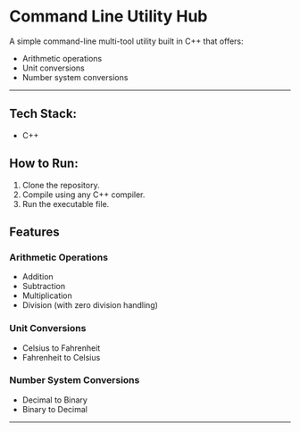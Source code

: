 # Command Line Utility Hub

A simple command-line multi-tool utility built in C++ that offers:
- Arithmetic operations  
- Unit conversions  
- Number system conversions  

---
## Tech Stack:
- C++

## How to Run:
1. Clone the repository.
2. Compile using any C++ compiler.
3. Run the executable file.

## Features

### Arithmetic Operations
- Addition
- Subtraction
- Multiplication
- Division (with zero division handling)

### Unit Conversions
- Celsius to Fahrenheit
- Fahrenheit to Celsius

### Number System Conversions
- Decimal to Binary
- Binary to Decimal

---
